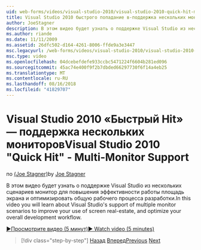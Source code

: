 ```yaml
---
uid: web-forms/videos/visual-studio-2010/visual-studio-2010-quick-hit-multi-monitor-support
title: Visual Studio 2010 быстрого попадание в-поддержка нескольких мониторов
author: JoeStagner
description: В этом видео будет узнать о поддержке Visual Studio из нескольких сценариев монитор для повышения эффективности работы площадь экрана и оптимизации общего...
ms.author: riande
ms.date: 11/11/2009
ms.assetid: 26dfc502-d164-4261-8006-ffde9a3e3447
msc.legacyurl: /web-forms/videos/visual-studio-2010/visual-studio-2010-quick-hit-multi-monitor-support
msc.type: video
ms.openlocfilehash: 04dcebefdefe933ccbc5471224f6604b281ed096
ms.sourcegitcommit: 45ac74e400f9f2b7dbded66297730f6f14a4eb25
ms.translationtype: MT
ms.contentlocale: ru-RU
ms.lasthandoff: 08/16/2018
ms.locfileid: "41829707"
---
```

<a name="visual-studio-2010-quick-hit---multi-monitor-support"></a><span data-ttu-id="bae6b-103">Visual Studio 2010 «Быстрый Hit» — поддержка нескольких мониторов</span><span class="sxs-lookup"><span data-stu-id="bae6b-103">Visual Studio 2010 "Quick Hit" - Multi-Monitor Support</span></span>
====================
<span data-ttu-id="bae6b-104">по [(Joe Stagner)](https://github.com/JoeStagner)</span><span class="sxs-lookup"><span data-stu-id="bae6b-104">by [Joe Stagner](https://github.com/JoeStagner)</span></span>

<span data-ttu-id="bae6b-105">В этом видео будет узнать о поддержке Visual Studio из нескольких сценариев монитор для повышения эффективности работы площадь экрана и оптимизировать общую рабочего процесса разработки.</span><span class="sxs-lookup"><span data-stu-id="bae6b-105">In this video you will learn about Visual Studio's support of multiple monitor scenarios to improve your use of screen real-estate, and optimize your overall development workflow.</span></span> 

[<span data-ttu-id="bae6b-106">&#9654;Просмотрите видео (5 минут)</span><span class="sxs-lookup"><span data-stu-id="bae6b-106">&#9654; Watch video (5 minutes)</span></span>](https://channel9.msdn.com/Blogs/ASP-NET-Site-Videos/visual-studio-2010-quick-hit-multi-monitor-support)

> [!div class="step-by-step"]
> <span data-ttu-id="bae6b-107">[Назад](visual-studio-2010-quick-hit-intellisense-smart-lists.md)
> [Вперед](visual-studio-2010-quick-hit-new-web-project-template.md)</span><span class="sxs-lookup"><span data-stu-id="bae6b-107">[Previous](visual-studio-2010-quick-hit-intellisense-smart-lists.md)
[Next](visual-studio-2010-quick-hit-new-web-project-template.md)</span></span>
